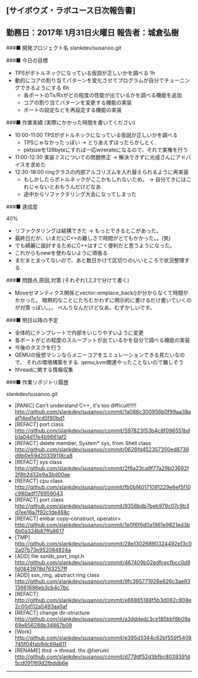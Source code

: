 

[サイボウズ・ラボユース日次報告書]
---------------------------------------------------------------------------
勤務日：2017年 1月31日火曜日
報告者：城倉弘樹
---------------------------------------------------------------------------
###■ 開発プロジェクト名
 slankdev/susanoo.git


###■ 今日の目標

 - TPSがボトルネックになっている仮説が正しいかを調べる 1h
 - 動的にコアの割り当てパターンを変化させてプログラムが自分でチューニングできるようにする 6h
     - 各ポートのTx/Rxがどの程度の性能が出ているかを調べる機能を追加
     - コアの割り当てパターンを変更する機能の実装
     - ポートの設定などを再設定する機能の実装


###■ 作業実績 (実際にかかった時間を書いてください)

 - 10:00-11:00 TPSがボトルネックになっている仮説が正しいかを調べる
     - TPSじゃなかったっぽい -> とりあえずほったらかしとく
	 - pktsizeを128byteにすれば一応wirerateになるので、それで実権を行う
 - 11:00-12:30 実装ミスについての問題修正 -> 解決できずに光成さんにアドバイスを求めた
 - 12:30-18:00 ringクラスの内部アルゴリズムを入れ替えられるように再実装
     - もしかしたらボトルネックがここかもしれないため。
	   -> 自分てきにはこれじゃないとおもうんだけどなあ
     - 途中からリファクタリング大会になってしまった



###■ 達成度

40%

 - リファクタリングは結構できた -> もっとできるとこがあった。
 - 最終日だが、いまだにC++の難しさで時間がとてもかかった。。(笑)
 - でも綺麗に設計するためにC++はすごく便利だと思うようになった。
 - これからもnewを使わないように頑張る
 - まだまとまってないので、あと数日かけて区切りのいいところで状況整理する


###■ 問題点,原因,対策 (それぞれ1,2,3で分けて書く)

 - Moveセマンティクス関係とvector::emplace_back()が分からなくて時間がかかった。
   暗黙的なことにたちむかわずに明示的に書けるだけ書いていくのが対策っぽい。。。
   べんりなんだけどなあ。むずかしいです。


###■ 明日以降の予定

 - 全体的にテンプレートで内部をいじりやすいように変更
 - 各ポートがどの程度のスループットが出ているかを自分で調べる機能の実装
 - 今後のタスクを行う
 - QEMUの仮想マシンならメニーコアをエミュレーションできる見たいなので、
   それの環境構築をする. qemu,kvm関連やったことないので難しそう
 - lthreadに関する情報収集


###■ 作業リポジトリ履歴



slankdev/susanoo.git
 - [PANIC] Can't understand C++, it's too difficult!!!!!
   http://github.com/slankdev/susanoo/commit/1a086c300956b0f99aa38aaf14ed1e1cd0f80bd1
 - [REFACT] port class
   http://github.com/slankdev/susanoo/commit/597823f53b4c8f096551bdb1a04d17e4b9661af2
 - [REFACT] delete member, System* sys, from Shell class
   http://github.com/slankdev/susanoo/commit/0626fd452357350ed8739d9b0e59d20339118ca8
 - [REFACT] sys class
   http://github.com/slankdev/susanoo/commit/2f6a23ca9f77a29b03692f2f8b2d32e9a3bd00ae
 - [REFACT] cpu class
   http://github.com/slankdev/susanoo/commit/fb0bf40171091229e6ef5f10c980adf176959043
 - [REFACT] port class
   http://github.com/slankdev/susanoo/commit/9358bdb7beb979c07c9b3d7ee16a7f92c1de488c
 - [REFACT] embar copy-construct, operator=
   http://github.com/slankdev/susanoo/commit/1e0f6f6d0a1961e9821ed3b6b0a324b87ffa8617
 - [TMP]
   http://github.com/slankdev/susanoo/commit/28e13026890324492e13c02a07b73e952084824a
 - [ADD] file ssnlib_port_impl.h
   http://github.com/slankdev/susanoo/commit/467409b02edfcecfbcc0d9fd0843978d763257ff
 - [ADD] ssn_ring, abstract ring class
   http://github.com/slankdev/susanoo/commit/9fc395771928e826c3ae8313661696eb3cb4c7bc
 - [REFACT]
   http://github.com/slankdev/susanoo/commit/e66865188f5b3d062c808e2c00d112a5493aa5af
 - [REFACT] change dir-structure
   http://github.com/slankdev/susanoo/commit/a3dddedc3ce185bbf8b09a69e856288b34867b09
 - [Work]
   http://github.com/slankdev/susanoo/commit/e395d3344c62bf559f5408745f04fab9dc69a811
 - [RENAME] thrd -> thread. thx @herumi
   http://github.com/slankdev/susanoo/commit/d779df52d3bfbc8039391d5cd091169d2fbddb6e

---------------------------------------------------------------------------



